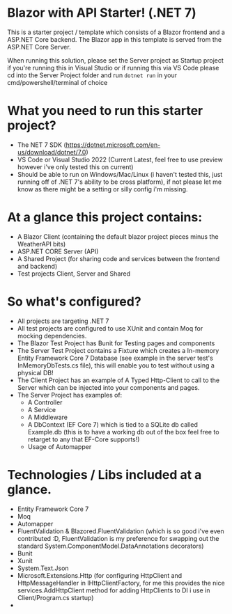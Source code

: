 # Blazor with API Starter! (.NET 7)
This is a starter project / template which consists of a Blazor frontend and a ASP.NET Core backend.
The Blazor app in this template is served from the ASP.NET Core Server.

When running this solution, please set the Server project as Startup project if you're running this in Visual Studio or if running this via VS Code please cd into the Server Project folder and run `dotnet run` in your cmd/powershell/terminal of choice

# What you need to run this starter project?
- The NET 7 SDK (https://dotnet.microsoft.com/en-us/download/dotnet/7.0)
- VS Code or Visual Studio 2022 (Current Latest, feel free to use preview however i've only tested this on current)
- Should be able to run on Windows/Mac/Linux (i haven't tested this, just running off of .NET 7's ability to be cross platform), if not please let me know as there might be a setting or silly config i'm missing.

# At a glance this project contains:
- A Blazor Client (containing the default blazor project pieces minus the WeatherAPI bits)
- ASP.NET CORE Server (API)
- A Shared Project (for sharing code and services between the frontend and backend)
- Test projects Client, Server and Shared

# So what's configured?
- All projects are targeting .NET 7
- All test projects are configured to use XUnit and contain Moq for mocking dependencies.
- The Blazor Test Project has Bunit for Testing pages and components
- The Server Test Project contains a Fixture which creates a In-memory Entity Framework Core 7 Database (see example in the server test's InMemoryDbTests.cs file), this will enable you to test without using a physical DB!
- The Client Project has an example of A Typed Http-Client to call to the Server which can be injected into your components and pages.
- The Server Project has examples of:
  - A Controller
  - A Service
  - A Middleware
  - A DbContext (EF Core 7) which is tied to a SQLite db called Example.db (this is to have a working db out of the box feel free to retarget to any that EF-Core supports!)
  - Usage of Automapper

# Technologies / Libs included at a glance.
- Entity Framework Core 7
- Moq
- Automapper
- FluentValidation & Blazored.FluentValidation (which is so good i've even contributed :D, FluentValidation is my preference for swapping out the standard System.ComponentModel.DataAnnotations decorators)
- Bunit
- Xunit
- System.Text.Json
- Microsoft.Extensions.Http  (for configuring HttpClient and HttpMessageHandler in IHttpClientFactory, for me this provides the nice services.AddHttpClient<T> method for adding HttpClients to DI i use in Client/Program.cs startup)
- 
